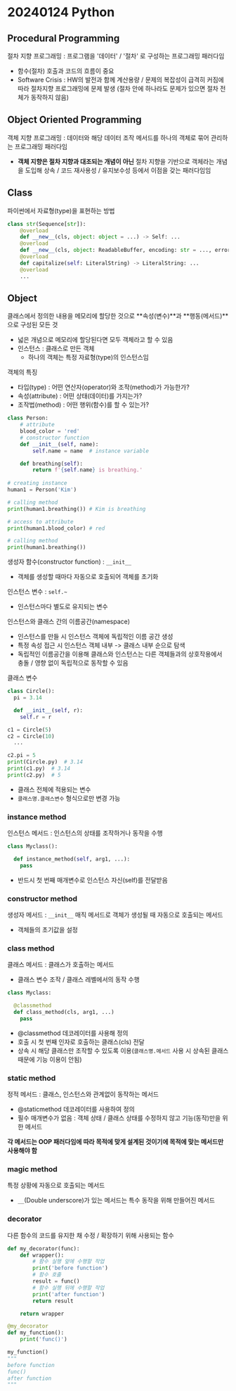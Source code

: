 # 20240124 Python

## Procedural Programming
절차 지향 프로그래밍 : 프로그램을 '데이터' / '절차' 로 구성하는 프로그래밍 패러다임
- 함수(절차) 호출과 코드의 흐름이 중요
- Software Crisis : HW의 발전과 함께 계산용량 / 문제의 복잡성이 급격히 커짐에 따라 절차지향 프로그래밍에 문제 발생
(절차 안에 하나라도 문제가 있으면 절차 전체가 동작하지 않음)

## Object Oriented Programming
객체 지향 프로그래밍 : 데이터와 해당 데이터 조작 메서드를 하나의 객체로 묶어 관리하는 프로그래밍 패러다임

- **객체 지향은 절차 지향과 대조되는 개념이 아닌** 절차 지향을 기반으로 객체라는 개념을 도입해 상속 / 코드 재사용성 / 유지보수성 등에서 이점을 갖는 패러다임임

## Class
파이썬에서 자료형(type)을 표현하는 방법
```python
class str(Sequence[str]):
    @overload
    def __new__(cls, object: object = ...) -> Self: ...
    @overload
    def __new__(cls, object: ReadableBuffer, encoding: str = ..., errors: str = ...) -> Self: ...
    @overload
    def capitalize(self: LiteralString) -> LiteralString: ...
    @overload
    ...
```

## Object
클래스에서 정의한 내용을 메모리에 할당한 것으로 **속성(변수)**과 **행동(메서드)**으로 구성된 모든 것
- 넓은 개념으로 메모리에 할당된다면 모두 객체라고 할 수 있음
- 인스턴스 : 클래스로 만든 객체
  - 하나의 객체는 특정 자료형(type)의 인스턴스임

객체의 특징
- 타입(type) : 어떤 연산자(operator)와 조작(method)가 가능한가?
- 속성(attribute) : 어떤 상태(데이터)를 가지는가?
- 조작법(method) : 어떤 행위(함수)를 할 수 있는가?

```python
class Person:
    # attribute
    blood_color = 'red'
    # constructor function
    def __init__(self, name):
        self.name = name  # instance variable

    def breathing(self):
        return f'{self.name} is breathing.'
    
# creating instance
human1 = Person('Kim')

# calling method
print(human1.breathing()) # Kim is breathing

# access to attribute 
print(human1.blood_color) # red

# calling method
print(human1.breathing())
```
생성자 함수(constructor function) : ```__init__```
- 객체를 생성할 때마다 자동으로 호출되어 객체를 초기화

인스턴스 변수 : ```self.~```
- 인스턴스마다 별도로 유지되는 변수

인스턴스와 클래스 간의 이름공간(namespace)
- 인스턴스를 만들 시 인스턴스 객체에 독립적인 이름 공간 생성
- 특정 속성 접근 시 인스턴스 객체 내부 -> 클래스 내부 순으로 탐색
- 독립적인 이름공간을 이용해 클래스와 인스턴스는 다른 객체들과의 상호작용에서 충돌 / 영향 없이 독립적으로 동작할 수 있음

클래스 변수
```python
class Circle():
  pi = 3.14

  def __init__(self, r):
    self.r = r

c1 = Circle(5)
c2 = Circle(10)
  ...
```
```python
c2.pi = 5
print(Circle.py)  # 3.14
print(c1.py)  # 3.14
print(c2.py)  # 5
```
- 클래스 전체에 적용되는 변수
- ```클래스명.클래스변수``` 형식으로만 변경 가능

### instance method
인스턴스 메서드 : 인스턴스의 상태를 조작하거나 동작을 수행
```python
class Myclass():

  def instance_method(self, arg1, ...):
    pass
```
- 반드시 첫 번째 매개변수로 인스턴스 자신(self)를 전달받음

### constructor method
생성자 메서드 : ```__init__``` 매직 메서드로 객체가 생성될 때 자동으로 호출되는 메서드
- 객체들의 초기값을 설정

### class method
클래스 메서드 : 클래스가 호출하는 메서드
- 클래스 변수 조작 / 클래스 레벨에서의 동작 수행
```python
class Myclass:

  @classmethod
  def class_method(cls, arg1, ...)
    pass
```
- @classmethod 데코레이터를 사용해 정의
- 호출 시 첫 번째 인자로 호출하는 클래스(cls) 전달
- 상속 시 해당 클래스만 조작할 수 있도록 이용(```클래스명.메서드``` 사용 시 상속된 클래스 때문에 기능 이용이 안됨)

### static method
정적 메서드 : 클래스, 인스턴스와 관계없이 동작하는 메서드
- @staticmethod 데코레이터를 사용하여 정의
- 필수 매개변수가 없음 : 객체 상태 / 클래스 상태를 수정하지 않고 기능(동작)만을 위한 메서드

**각 메서드는 OOP 패러다임에 따라 목적에 맞게 설계된 것이기에 목적에 맞는 메서드만 사용해야 함**

### magic method
특정 상황에 자동으로 호출되는 메서드
- ```__```(Double underscore)가 있는 메서드는 특수 동작을 위해 만들어진 메서드

### decorator
다른 함수의 코드를 유지한 채 수정 / 확장하기 위해 사용되는 함수
```python
def my_decorator(func):
    def wrapper():
        # 함수 실행 앞에 수행할 작업
        print('before function')
        # 함수 호출
        result = func()
        # 함수 실행 뒤에 수행할 작업
        print('after function')
        return result

    return wrapper
```
```python
@my_decorator
def my_function():
    print('func()')

my_function()
"""
before function
func()
after function
"""
```